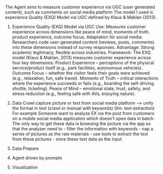 The Agent aims to measure customer experience via UGC (user generated content), such as comments on social media platform
The model I used is experience Quality (EXQ) Model via UGC defined by Klaus & Maklan (2013).

1. Experience Quality (EXQ) Model via UGC
Use: 
    Measures customer experience across dimensions like peace of mind, moments of truth, product experience, outcome focus.
    Adaptation for social media: Researchers code user-generated content (reviews, posts, comments) into these dimensions instead of survey responses.
Advantage: 
    Strong academic legitimacy, flexible across industries. 
Framework: 
    The EXQ model (Klaus & Maklan, 2013) measures customer experience across four key dimensions:
    Product Experience – perceptions of the physical service/product itself (e.g., park facilities, autonomous vehicles).
    Outcome Focus – whether the visitor feels their goals were achieved (e.g., relaxation, fun, safe travel).
    Moments of Truth – critical interactions where the experience succeeds or fails (e.g., boarding the self-driving shuttle, ticketing).
    Peace of Mind – emotional state, trust, safety, and stress reduction (e.g., feeling safe with AVs, enjoying nature).

2. Data Crawl
    capture picture or text from social media platform  --> unify the format in text
                (crawl or manual with keywords)               (llm: text extraction)
    For example
        Someone want to analyze EX via the post from customers on a mobile social media application which doesn't open data in batch. 
        The only way to get these data is browsing the picture via the app so that the analyzer need to 
         - filter the information with keywords 
         - nap a series of pictures as the raw materials
         - use tools to extract the text from these pictures 
         - store these text data as the input

3. Data Prepare

4. Agent driven by prompts

5. Visualization